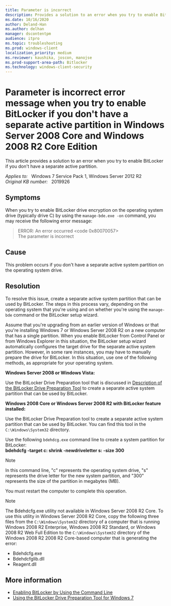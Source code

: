 ```yaml
---
title: Parameter is incorrect
description: Provides a solution to an error when you try to enable BitLocker if you don't have a separate active partition.
ms.date: 10/16/2020
author: Deland-Han 
ms.author: delhan
manager: dscontentpm
audience: itpro
ms.topic: troubleshooting
ms.prod: windows-client
localization_priority: medium
ms.reviewer: kaushika, joscon, manojse
ms.prod-support-area-path: Bitlocker
ms.technology: windows-client-security
---
```

# Parameter is incorrect error message when you try to enable  BitLocker if you don't have a separate active partition in Windows Server 2008 Core and Windows 2008 R2 Core Edition

This article provides a solution to an error when you try to enable BitLocker if you don't have a separate active partition.

_Applies to:_ &nbsp; Windows 7 Service Pack 1, Windows Server 2012 R2  
_Original KB number:_ &nbsp; 2019926

## Symptoms

When you try to enable BitLocker drive encryption on the operating system drive (typically drive C) by using the `manage-bde.exe -on` command, you may receive the following error message:

> ERROR: An error occurred \<code 0x80070057\>  
The parameter is incorrect

## Cause

This problem occurs if you don't have a separate active system partition on the operating system drive.

## Resolution

To resolve this issue, create a separate active system partition that can be used by BitLocker. The steps in this process vary, depending on the operating system that you're using and on whether you're using the `manage-bde` command or the BitLocker setup wizard.

Assume that you're upgrading from an earlier version of Windows or that you're installing Windows 7 or Windows Server 2008 R2 on a new computer that has a single partition. When you enable BitLocker from Control Panel or from Windows Explorer in this situation, the BitLocker setup wizard automatically configures the target drive for the separate active system partition. However, in some rare instances, you may have to manually prepare the drive for BitLocker. In this situation, use one of the following methods, as appropriate for your operating system.

**Windows Server 2008 or Windows Vista:**

Use the BitLocker Drive Preparation tool that is discussed in [Description of the BitLocker Drive Preparation Tool](https://support.microsoft.com/help/933246) to create a separate active system partition that can be used by BitLocker.

**Windows 2008 Core or Windows Server 2008 R2 with BitLocker feature installed:**

Use the BitLocker Drive Preparation tool to create a separate active system partition that can be used by BitLocker. You can find this tool in the `C:\Windows\System32` directory.

Use the following `bdehdcg.exe` command line to create a system partition for BitLocker:  
    **bdehdcfg -target c: shrink -newdriveletter s: -size 300**  

> [!NOTE]
> In this command line, "c" represents the operating system drive, "s" represents the drive letter for the new system partition, and "300" represents the size of the partition in megabytes (MB).

You must restart the computer to complete this operation.

> [!NOTE]
> The Bdehdcfg.exe utility not available in Windows Server 2008 R2 Core. To use this utility in Windows Server 2008 R2 Core, copy the following three files from the `C:\Windows\System32` directory of a computer that is running Windows 2008 R2 Enterprise, Windows 2008 R2 Standard, or Windows 2008 R2 Web Full Edition to the `C:\Windows\System32` directory of the Windows 2008 R2 2008 R2 Core-based computer that is generating the error:
>
> - Bdehdcfg.exe
> - Bdehdcfglib.dll
> - Reagent.dll

## More information

- [Enabling BitLocker by Using the Command Line](/previous-versions/windows/it-pro/windows-7/dd894351(v=ws.10))
- [Using the BitLocker Drive Preparation Tool for Windows 7](/previous-versions/windows/it-pro/windows-7/dd875534(v=ws.10))

